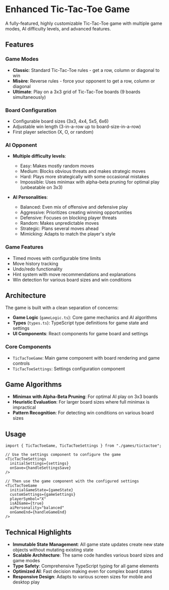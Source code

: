 # Enhanced Tic-Tac-Toe Game

A fully-featured, highly customizable Tic-Tac-Toe game with multiple game modes, AI difficulty levels, and advanced features.

## Features

### Game Modes

- **Classic**: Standard Tic-Tac-Toe rules - get a row, column or diagonal to win
- **Misère**: Reverse rules - force your opponent to get a row, column or diagonal
- **Ultimate**: Play on a 3x3 grid of Tic-Tac-Toe boards (9 boards simultaneously)

### Board Configuration

- Configurable board sizes (3x3, 4x4, 5x5, 6x6)
- Adjustable win length (3-in-a-row up to board-size-in-a-row)
- First player selection (X, O, or random)

### AI Opponent

- **Multiple difficulty levels**:
  - Easy: Makes mostly random moves
  - Medium: Blocks obvious threats and makes strategic moves
  - Hard: Plays more strategically with some occasional mistakes
  - Impossible: Uses minimax with alpha-beta pruning for optimal play (unbeatable on 3x3)

- **AI Personalities**:
  - Balanced: Even mix of offensive and defensive play
  - Aggressive: Prioritizes creating winning opportunities
  - Defensive: Focuses on blocking player threats
  - Random: Makes unpredictable moves
  - Strategic: Plans several moves ahead
  - Mimicking: Adapts to match the player's style

### Game Features

- Timed moves with configurable time limits
- Move history tracking
- Undo/redo functionality
- Hint system with move recommendations and explanations
- Win detection for various board sizes and win conditions

## Architecture

The game is built with a clean separation of concerns:

- **Game Logic** (`gameLogic.ts`): Core game mechanics and AI algorithms
- **Types** (`types.ts`): TypeScript type definitions for game state and settings
- **UI Components**: React components for game board and settings

### Core Components

- `TicTacToeGame`: Main game component with board rendering and game controls
- `TicTacToeSettings`: Settings configuration component

## Game Algorithms

- **Minimax with Alpha-Beta Pruning**: For optimal AI play on 3x3 boards
- **Heuristic Evaluation**: For larger board sizes where full minimax is impractical
- **Pattern Recognition**: For detecting win conditions on various board sizes

## Usage

```tsx
import { TicTacToeGame, TicTacToeSettings } from "./games/tictactoe";

// Use the settings component to configure the game
<TicTacToeSettings 
  initialSettings={settings}
  onSave={handleSettingsSave}
/>

// Then use the game component with the configured settings
<TicTacToeGame
  initialGameState={gameState}
  customSettings={gameSettings}
  playerSymbol="X"
  isAIGame={true}
  aiPersonality="balanced"
  onGameEnd={handleGameEnd}
/>
```

## Technical Highlights

- **Immutable State Management**: All game state updates create new state objects without mutating existing state
- **Scalable Architecture**: The same code handles various board sizes and game modes
- **Type Safety**: Comprehensive TypeScript typing for all game elements
- **Optimized AI**: Fast decision making even for complex board states
- **Responsive Design**: Adapts to various screen sizes for mobile and desktop play